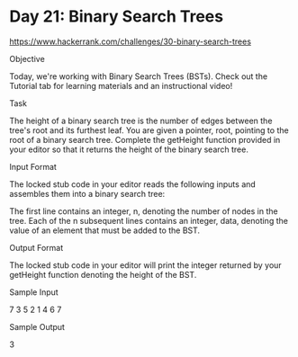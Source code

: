 # Day 21: Binary Search Trees

https://www.hackerrank.com/challenges/30-binary-search-trees

Objective 

Today, we're working with Binary Search Trees (BSTs). Check out the Tutorial tab for learning materials and an instructional video!

Task 

The height of a binary search tree is the number of edges between the tree's root and its furthest leaf. You are given a pointer, root, pointing to the root of a binary search tree. Complete the getHeight function provided in your editor so that it returns the height of the binary search tree.

Input Format

The locked stub code in your editor reads the following inputs and assembles them into a binary search tree: 

The first line contains an integer, n, denoting the number of nodes in the tree. 
Each of the n subsequent lines contains an integer, data, denoting the value of an element that must be added to the BST.

Output Format

The locked stub code in your editor will print the integer returned by your getHeight function denoting the height of the BST.

Sample Input

7
3
5
2
1
4
6
7

Sample Output

3